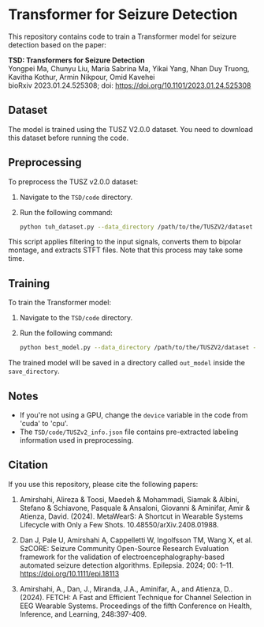 # Transformer for Seizure Detection

This repository contains code to train a Transformer model for seizure detection based on the paper:

**TSD: Transformers for Seizure Detection**  
Yongpei Ma, Chunyu Liu, Maria Sabrina Ma, Yikai Yang, Nhan Duy Truong, Kavitha Kothur, Armin Nikpour, Omid Kavehei  
bioRxiv 2023.01.24.525308; doi: https://doi.org/10.1101/2023.01.24.525308

## Dataset

The model is trained using the TUSZ V2.0.0 dataset. You need to download this dataset before running the code.

## Preprocessing

To preprocess the TUSZ v2.0.0 dataset:

1. Navigate to the `TSD/code` directory.
2. Run the following command:

    ```bash
    python tuh_dataset.py --data_directory /path/to/the/TUSZV2/dataset --save_directory /path/to/save/the/preprocessed/signals
    ```

This script applies filtering to the input signals, converts them to bipolar montage, and extracts STFT files. Note that this process may take some time.

## Training

To train the Transformer model:

1. Navigate to the `TSD/code` directory.
2. Run the following command:

    ```bash
    python best_model.py --data_directory /path/to/the/TUSZV2/dataset --save_directory /path/to/save/the/preprocessed/signals
    ```

The trained model will be saved in a directory called `out_model` inside the `save_directory`.

## Notes

- If you're not using a GPU, change the `device` variable in the code from 'cuda' to 'cpu'.
- The `TSD/code/TUSZv2_info.json` file contains pre-extracted labeling information used in preprocessing.

## Citation

If you use this repository, please cite the following papers:

1. Amirshahi, Alireza & Toosi, Maedeh & Mohammadi, Siamak & Albini, Stefano & Schiavone, Pasquale & Ansaloni, Giovanni & Aminifar, Amir & Atienza, David. (2024). MetaWearS: A Shortcut in Wearable Systems Lifecycle with Only a Few Shots. 10.48550/arXiv.2408.01988.

2. Dan J, Pale U, Amirshahi A, Cappelletti W, Ingolfsson TM, Wang X, et al. SzCORE: Seizure Community Open-Source Research Evaluation framework for the validation of electroencephalography-based automated seizure detection algorithms. Epilepsia. 2024; 00: 1–11. https://doi.org/10.1111/epi.18113

3. Amirshahi, A., Dan, J., Miranda, J.A., Aminifar, A., and Atienza, D.. (2024). FETCH: A Fast and Efficient Technique for Channel Selection in EEG Wearable Systems. Proceedings of the fifth Conference on Health, Inference, and Learning, 248:397-409.